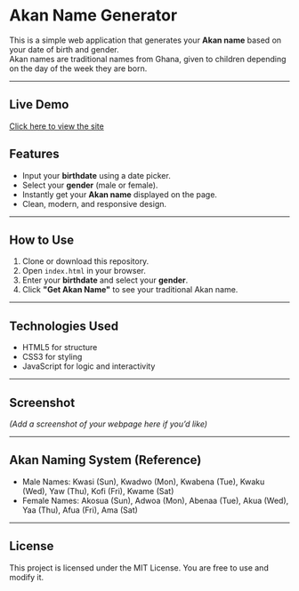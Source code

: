 # Akan Name Generator

This is a simple web application that generates your **Akan name** based on your date of birth and gender.  
Akan names are traditional names from Ghana, given to children depending on the day of the week they are born.

---

## Live Demo
[Click here to view the site](https://adxstone.github.io/Akan-Name-Generator/)


## Features
- Input your **birthdate** using a date picker.  
- Select your **gender** (male or female).  
- Instantly get your **Akan name** displayed on the page.  
- Clean, modern, and responsive design.

---

## How to Use
1. Clone or download this repository.  
2. Open `index.html` in your browser.  
3. Enter your **birthdate** and select your **gender**.  
4. Click **"Get Akan Name"** to see your traditional Akan name.  

---

## Technologies Used
- HTML5 for structure  
- CSS3 for styling  
- JavaScript for logic and interactivity  

---

## Screenshot
*(Add a screenshot of your webpage here if you’d like)*  

---

## Akan Naming System (Reference)
- Male Names: Kwasi (Sun), Kwadwo (Mon), Kwabena (Tue), Kwaku (Wed), Yaw (Thu), Kofi (Fri), Kwame (Sat)  
- Female Names: Akosua (Sun), Adwoa (Mon), Abenaa (Tue), Akua (Wed), Yaa (Thu), Afua (Fri), Ama (Sat)  

---

## License
This project is licensed under the MIT License. You are free to use and modify it.  
